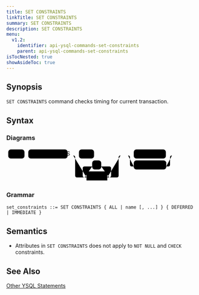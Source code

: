 ```yaml
---
title: SET CONSTRAINTS
linkTitle: SET CONSTRAINTS
summary: SET CONSTRAINTS
description: SET CONSTRAINTS
menu:
  v1.2:
    identifier: api-ysql-commands-set-constraints
    parent: api-ysql-commands-set-constraints
isTocNested: true
showAsideToc: true
---
```


## Synopsis

`SET CONSTRAINTS` command checks timing for current transaction.

## Syntax

### Diagrams

<svg class="rrdiagram" version="1.1" xmlns:xlink="http://www.w3.org/1999/xlink" xmlns="http://www.w3.org/2000/svg" width="448" height="92" viewbox="0 0 448 92"><path class="connector" d="M0 21h5m43 0h10m104 0h30m40 0h75m-130 0q5 0 5 5v48q0 5 5 5h25m-5 0q-5 0-5-5v-19q0-5 5-5h20m24 0h21q5 0 5 5v19q0 5-5 5m-5 0h25q5 0 5-5v-48q0-5 5-5m5 0h30m85 0h21m-121 0q5 0 5 5v19q0 5 5 5h5m86 0h5q5 0 5-5v-19q0-5 5-5m5 0h5"/><rect class="literal" x="5" y="5" width="43" height="24" rx="7"/><text class="text" x="15" y="21">SET</text><rect class="literal" x="58" y="5" width="104" height="24" rx="7"/><text class="text" x="68" y="21">CONSTRAINTS</text><rect class="literal" x="192" y="5" width="40" height="24" rx="7"/><text class="text" x="202" y="21">ALL</text><rect class="literal" x="227" y="34" width="24" height="24" rx="7"/><text class="text" x="237" y="50">,</text><a xlink:href="../../grammar_diagrams#name"><rect class="rule" x="212" y="63" width="55" height="24"/><text class="text" x="222" y="79">name</text></a><rect class="literal" x="337" y="5" width="85" height="24" rx="7"/><text class="text" x="347" y="21">DEFERRED</text><rect class="literal" x="337" y="34" width="86" height="24" rx="7"/><text class="text" x="347" y="50">IMMEDIATE</text></svg>

### Grammar
```
set_constraints ::= SET CONSTRAINTS { ALL | name [, ...] } { DEFERRED | IMMEDIATE }
```

## Semantics

- Attributes in `SET CONSTRAINTS` does not apply to `NOT NULL` and `CHECK` constraints.

## See Also
[Other YSQL Statements](..)
